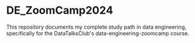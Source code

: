 # DE_ZoomCamp2024
This repository documents my complete study path in data engineering, specifically for the DataTalksClub's data-engineering-zoomcamp course.
